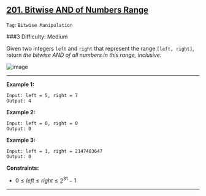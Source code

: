 ## [201. Bitwise AND of Numbers Range](https://leetcode.com/problems/bitwise-and-of-numbers-range)

```Tag```: ```Bitwise Manipulation```

###3 Difficulty: Medium

Given two integers ```left``` and ```right``` that represent the range ```[left, right]```, return _the bitwise AND of all numbers in this range, inclusive_.

![image](https://github.com/quananhle/Python/assets/35042430/ee2d9494-c306-44b5-a0ca-964e816a7d0d)

---

__Example 1:__
```
Input: left = 5, right = 7
Output: 4
```

__Example 2:__
```
Input: left = 0, right = 0
Output: 0
```

__Example 3:__
```
Input: left = 1, right = 2147483647
Output: 0
```

__Constraints:__

- $0 \le left \le right \le 2^{31} - 1$

---

